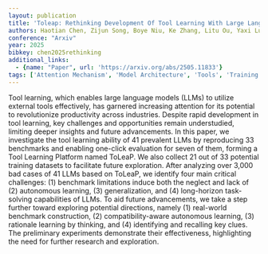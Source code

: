 ```yaml
---
layout: publication
title: 'Toleap: Rethinking Development Of Tool Learning With Large Language Models'
authors: Haotian Chen, Zijun Song, Boye Niu, Ke Zhang, Litu Ou, Yaxi Lu, Zhong Zhang, Xin Cong, Yankai Lin, Zhiyuan Liu, Maosong Sun
conference: "Arxiv"
year: 2025
bibkey: chen2025rethinking
additional_links:
  - {name: "Paper", url: 'https://arxiv.org/abs/2505.11833'}
tags: ['Attention Mechanism', 'Model Architecture', 'Tools', 'Training Techniques', 'Fine-Tuning', 'Reinforcement Learning']
---
```

Tool learning, which enables large language models (LLMs) to utilize external tools effectively, has garnered increasing attention for its potential to revolutionize productivity across industries. Despite rapid development in tool learning, key challenges and opportunities remain understudied, limiting deeper insights and future advancements. In this paper, we investigate the tool learning ability of 41 prevalent LLMs by reproducing 33 benchmarks and enabling one-click evaluation for seven of them, forming a Tool Learning Platform named ToLeaP. We also collect 21 out of 33 potential training datasets to facilitate future exploration. After analyzing over 3,000 bad cases of 41 LLMs based on ToLeaP, we identify four main critical challenges: (1) benchmark limitations induce both the neglect and lack of (2) autonomous learning, (3) generalization, and (4) long-horizon task-solving capabilities of LLMs. To aid future advancements, we take a step further toward exploring potential directions, namely (1) real-world benchmark construction, (2) compatibility-aware autonomous learning, (3) rationale learning by thinking, and (4) identifying and recalling key clues. The preliminary experiments demonstrate their effectiveness, highlighting the need for further research and exploration.
